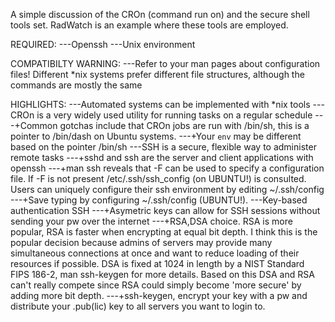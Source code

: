 A simple discussion of the CROn (command run on) and the secure shell tools set. RadWatch is an example where these tools are employed.

REQUIRED:
---Openssh
---Unix environment

COMPATIBILTY WARNING:
---Refer to your man pages about configuration files! Different *nix systems prefer different file structures, although the commands are mostly the same

HIGHLIGHTS:
---Automated systems can be implemented with *nix tools
---CROn is a very widely used utility for running tasks on a regular schedule
---+Common gotchas include that CROn jobs are run with /bin/sh, this is a pointer to /bin/dash on Ubuntu systems. 
---+Your `env` may be different based on the pointer /bin/sh
---SSH is a secure, flexible way to administer remote tasks 
---+sshd and ssh are the server and client applications with openssh
---+man ssh reveals that -F can be used to specify a configuration file. If -F is not present /etc/.ssh/ssh_config (on UBUNTU!) is consulted. Users can uniquely configure their ssh environment by editing ~/.ssh/config
---+Save typing by configuring ~/.ssh/config (UBUNTU!).
---Key-based authentication SSH
---+Asymetric keys can allow for SSH sessions without sending your pw over the internet
---+RSA,DSA choice. RSA is more popular, RSA is faster when encrypting at equal bit depth. I think this is the popular decision because admins of servers may provide many simultaneous connections at once and want to reduce loading of their resources if possible. DSA is fixed at 1024 in length by a NIST Standard FIPS 186-2, man ssh-keygen for more details. Based on this DSA and RSA can't really compete since RSA could simply become 'more secure' by adding more bit depth.
---+ssh-keygen, encrypt your key with a pw and distribute your .pub(lic) key to all servers you want to login to.

